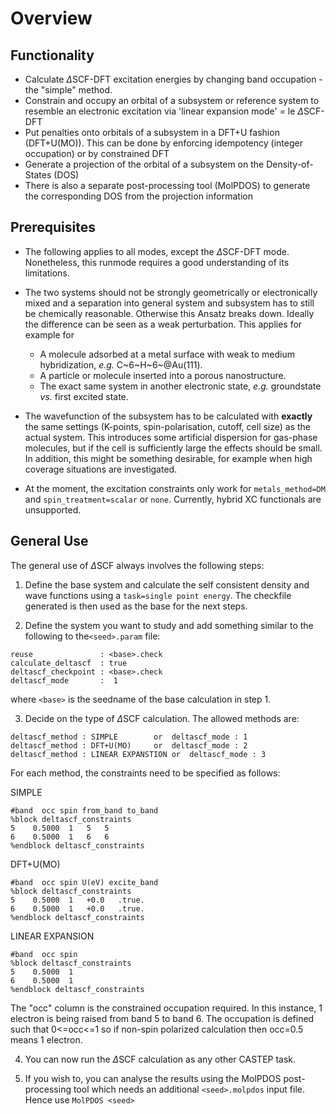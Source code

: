 # Overview

## Functionality

*    Calculate $\Delta$SCF-DFT excitation energies by changing band
    occupation - the "simple" method.
*   Constrain and occupy an orbital of a subsystem or reference system
     to resemble an electronic excitation via 'linear expansion mode' = le $\Delta$SCF-DFT
*   Put penalties onto orbitals of a subsystem in a DFT+U fashion
     (DFT+U(MO)). This can be done by enforcing idempotency (integer
     occupation) or by constrained DFT
*   Generate a projection of the orbital of a subsystem on the
     Density-of-States (DOS)
*   There is also a separate post-processing tool (MolPDOS) to generate the corresponding DOS
     from the projection information

## Prerequisites

*   The following applies to all modes, except the $\Delta$SCF-DFT
     mode. Nonetheless, this runmode requires a good understanding of
     its limitations.

*   The two systems should not be strongly geometrically or
     electronically mixed and a separation into general system and
     subsystem has to still be chemically reasonable. Otherwise this
     Ansatz breaks down. Ideally the difference can be seen as a weak
     perturbation. This applies for example for

     *   A molecule adsorbed at a metal surface with weak to medium hybridization, *e.g.* C~6~H~6~\@Au(111).
     *   A particle or molecule inserted into a porous nanostructure.
     *   The exact same system in another electronic state, *e.g.*
         groundstate *vs.* first excited state.

*    The wavefunction of the subsystem has to be calculated with
     **exactly** the same settings (K-points, spin-polarisation,
     cutoff, cell size) as the actual system. This introduces some
     artificial dispersion for gas-phase molecules, but if the cell is
     sufficiently large the effects should be small. In addition, this
     might be something desirable, for example when high coverage
     situations are investigated.

*   At the moment, the excitation constraints only work for
     ``metals_method=DM`` and ``spin_treatment=scalar`` or ``none``. 
    Currently, hybrid XC functionals are unsupported.

## General Use

The general use of $\Delta$SCF always involves the following steps:

1.   Define the base system and calculate the self consistent density and wave functions using a 
`task=single point energy`. The checkfile generated is then used as the base for the next steps.

2.  Define the system you want to study and add something similar to the following to 
the``<seed>.param`` file:

```
reuse               : <base>.check
calculate_deltascf  : true
deltascf_checkpoint : <base>.check
deltascf_mode       :  1
```

where `<base>` is the seedname of the base calculation in step 1. 

3. Decide on the type of $\Delta$SCF calculation. The allowed methods are:

```
deltascf_method : SIMPLE		or	deltascf_mode : 1
deltascf_method : DFT+U(MO)		or	deltascf_mode : 2
deltascf_method : LINEAR EXPANSTION	or	deltascf_mode : 3
```

For each method, the constraints need to be specified as follows:

SIMPLE
```
#band  occ spin from_band to_band
%block deltascf_constraints
5    0.5000  1   5   5
6    0.5000  1   6   6
%endblock deltascf_constraints
```

DFT+U(MO)
```
#band  occ spin U(eV) excite_band
%block deltascf_constraints
5    0.5000  1   +0.0   .true.
6    0.5000  1   +0.0   .true.
%endblock deltascf_constraints
```

LINEAR EXPANSION
```
#band  occ spin
%block deltascf_constraints
5    0.5000  1
6    0.5000  1
%endblock deltascf_constraints
```

The "occ" column is the constrained occupation required. In this instance, 1 electron is being 
raised from band 5 to band 6. The occupation is defined such that 0<=occ<=1 so if non-spin polarized 
calculation then occ=0.5 means 1 electron.


4.  You can now run the $\Delta$SCF calculation as any other CASTEP task.

5.  If you wish to, you can analyse the results using the MolPDOS post-processing tool which needs 
an additional ``<seed>.molpdos`` input file. Hence use  ``MolPDOS <seed>``
